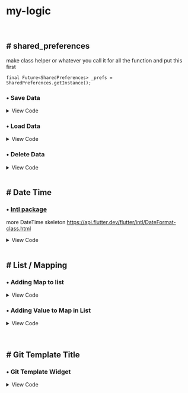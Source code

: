 # my-logic


 <br />

 ## # shared_preferences
 
 make class helper or whatever you call it for all the function and put this first
 
 `final Future<SharedPreferences> _prefs = SharedPreferences.getInstance();`

### 	• Save Data

<details>
 <summary> View Code </summary>
 
```
Future saveData({data}) async {
    final SharedPreferences prefs = await _prefs;
    prefs.setString('save_name / key', jsonEncode(data));
  }
```
 
</details>

### 	• Load Data

<details>
 <summary> View Code </summary>
 
```
Future loadData({singleData, listData}) async {
    final SharedPreferences prefs = await _prefs;
  
<!--  Single Data  -->
  if (prefs.containsKey('save_name / key')) {
      var prefsSingleData = jsonDecode(prefs.getString('save_name / key')!);
      
      singleData(prefsSingleData); // this is callback to update the screen data it cannot be use like singleData = prefsSingleData
    }
  
<!--  List Data  -->
    if (prefs.containsKey('save_name / key')) {
      final prefsData = jsonDecode(prefs.getString('save_name / key')!);
      for (var i = 0; i < prefsData.length; i++) {
        listData.add(prefsData[i]);
      }
    }
  }
```
 
</details>
 
 ### 	• Delete Data

<details>
 <summary> View Code </summary>
 
```
• remove specific key
 prefs.remove('save_name / key');
    
• remove all key
 prefs.clear();
 
but in the end just use saveData again because the key will be overwrite by it
 
```
 
</details>


<br />


 ## # Date Time 
 
### 	• [Intl package](https://pub.dev/packages/intl)
more DateTime skeleton https://api.flutter.dev/flutter/intl/DateFormat-class.html

<details>
 <summary> View Code </summary>
 
```
• to get current date time year
 var currentDate = DateTime.now();
 
• month day(number) / April 21
 String dateTime = DateFormat.MMMMd().format(DateTime.now());
 
• hour / 9:41
 String hourTime = DateFormat.Hm().format(DateTime.now());
 
• hour am/pm / 9:41 AM
 String hourTime = DateFormat.jm().format(DateTime.now());
 
• day / Thursday
 String dayTime = DateFormat.EEEE().format(DateTime.now());

 • month / April
 String monthTime = DateFormat.MMMM().format(DateTime.now());
 
• year / 2022
 String yearTime = DateFormat.y().format(DateTime.now());
 
• month day, year / July 10, 1996 
 String dateTime = DateFormat.yMMMMd().format(DateTime.now());
 
• month day year plus hour / 7/10/1996 5:08 PM 
 String dateTime = DateFormat.yMd().add_jm().format(DateTime.now());    
 
 
```
 </details>

<br />

 ## # List / Mapping

### 	• Adding Map to list

<details>
 <summary> View Code </summary>
 
```
var newData = {'value': 'Hello Programmer'}
List dataList = [];
 
dataList.add(newData);
```
 
</details>
 
 ### 	• Adding Value to Map in List

<details>
 <summary> View Code </summary>
 
```
List dataList = [
  {
    'value': 'Hello Programmer',
  },
  {
    'value': 'Hello Hacker',
  },
 ];
 
for(var i = 0; i < dataList.length; i++){
         dataList[i]['level'] = 'Advanced',                                   
       }

The new will be like dataList = [
  {
    'value': 'Hello Programmer',
    'level': 'Advanced',
                                   
  },
  {
    'value': 'Hello Hacker',
    'level': 'Advanced',
  },
 ];                                   
                                   
                                   
```
 
</details>

<br />

 
</details>

<br />

 ## # Git Template Title

### 	• Git Template Widget

<details>
 <summary> View Code </summary>
 
```

```
 
</details>

<br />
